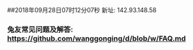 ##2018年09月28日07时12分07秒 新址: 142.93.148.58
### 兔友常见问题及解答: https://github.com/wanggonging/d/blob/w/FAQ.md
